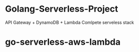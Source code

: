 # Golang-Serverless-Project
API Gateway + DynamoDB + Lambda
Comlpete serveless stack
# go-serverless-aws-lambda

